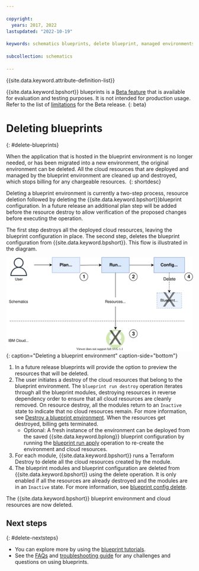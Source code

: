 ```yaml
---

copyright:
  years: 2017, 2022
lastupdated: "2022-10-19"

keywords: schematics blueprints, delete blueprint, managed environments

subcollection: schematics

---
```


{{site.data.keyword.attribute-definition-list}}

{{site.data.keyword.bpshort}} blueprints is a [Beta feature](/docs/schematics?topic=schematics-bp-beta-limitations) that is available for evaluation and testing purposes. It is not intended for production usage. Refer to the list of [limitations](/docs/schematics?topic=schematics-bp-beta-limitations) for the Beta release.
{: beta}

# Deleting blueprints
{: #delete-blueprints}

When the application that is hosted in the blueprint environment is no longer needed, or has been migrated into a new environment, the original environment can be deleted. All the cloud resources that are deployed and managed by the blueprint environment are cleaned up and destroyed, which stops billing for any chargeable resources. 
{: shortdesc}

Deleting a blueprint environment is currently a two-step process, resource deletion followed by deleting the {{site.data.keyword.bpshort}}blueprint configuration. In a future release an additional plan step will be added before the resource destroy to allow verification of the proposed changes before executing the operation.  

The first step destroys all the deployed cloud resources, leaving the blueprint configuration in place. The second step, deletes the blueprint configuration from {{site.data.keyword.bpshort}}. This flow is illustrated in the diagram. 

![Deleting a blueprint environment](../images/sc-bp-delete.svg){: caption="Deleting a blueprint environment" caption-side="bottom"}

1. In a future release blueprints will provide the option to preview the resources that will be deleted. 
2. The user initiates a destroy of the cloud resources that belong to the blueprint environment. The `blueprint run destroy` operation iterates through all the blueprint modules, destroying resources in reverse dependency order to ensure that all cloud resources are cleanly removed. On resource destroy, all the modules return to an `Inactive` state to indicate that no cloud resources remain. For more information, see [Destroy a blueprint environment](/docs/schematics?topic=schematics-destroy-blueprint). When the resources get destroyed, billing gets terminated.  
    - Optional: A fresh instance of the environment can be deployed from the saved {{site.data.keyword.bplong}} blueprint configuration by running the [blueprint run apply](/docs/schematics?topic=schematics-schematics-cli-reference&interface=cli#schematics-blueprint-apply) operation to re-create the environment and cloud resources. 
3. For each module, {{site.data.keyword.bpshort}} runs a Terraform Destroy to delete all the cloud resources created by the module.  
4. The blueprint modules and blueprint configuration are deleted from {{site.data.keyword.bpshort}} using the delete operation. It is only enabled if all the resources are already destroyed and the modules are in an `Inactive` state. For more information, see [blueprint config delete](/docs/schematics?topic=schematics-blueprint-delete). 

The {{site.data.keyword.bpshort}} blueprint environment and cloud resources are now deleted. 

## Next steps
{: #delete-nextsteps}

- You can explore more by using the [blueprint tutorials](/docs/schematics?topic=schematics-deploy-schematics-blueprint-cli&interface=cli).
- See the [FAQs](/docs/schematics?topic=schematics-blueprints-faq) and [troubleshooting guide](/docs/schematics?topic=schematics-bp-create-fails) for any challenges and questions on using blueprints.
